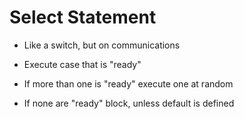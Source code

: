# Select Statement

- Like a switch, but on communications

- Execute case that is "ready"
- If more than one is "ready" execute one at random
- If none are "ready" block, unless default is defined
